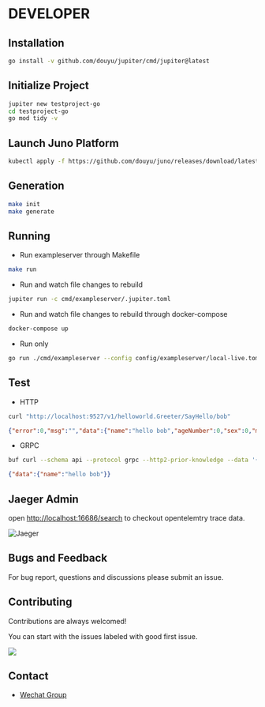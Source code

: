 DEVELOPER
===

Installation
---

```bash
go install -v github.com/douyu/jupiter/cmd/jupiter@latest
```

Initialize Project
---

```bash
jupiter new testproject-go
cd testproject-go
go mod tidy -v
```

Launch Juno Platform
---

```bash
kubectl apply -f https://github.com/douyu/juno/releases/download/latest/install.yml
```

Generation
---

```bash
make init
make generate
```

Running
---

* Run exampleserver through Makefile

```bash
make run
```

* Run and watch file changes to rebuild

```bash
jupiter run -c cmd/exampleserver/.jupiter.toml
```

* Run and watch file changes to rebuild through docker-compose

```bash
docker-compose up
```

* Run only

```bash
go run ./cmd/exampleserver --config config/exampleserver/local-live.toml
```

Test
---

* HTTP

```bash
curl "http://localhost:9527/v1/helloworld.Greeter/SayHello/bob"
```

```json
{"error":0,"msg":"","data":{"name":"hello bob","ageNumber":0,"sex":0,"metadata":null}}
```

* GRPC

```bash
buf curl --schema api --protocol grpc --http2-prior-knowledge --data '{"name":"bob"}' http://localhost:9528/helloworld.v1.GreeterService/SayHello
```

```json
{"data":{"name":"hello bob"}}
```

Jaeger Admin
---

open [http://localhost:16686/search](http://localhost:16686/search) to checkout opentelemtry trace data.

![Jaeger](https://raw.githubusercontent.com/hnlq715/imgs-all-in-one/main/obsidian/%E6%88%AA%E5%B1%8F2022-09-30%2018.31.27.png)

Bugs and Feedback
---

For bug report, questions and discussions please submit an issue.

Contributing
---

Contributions are always welcomed!

You can start with the issues labeled with good first issue.

<a href="https://github.com/douyu/jupiter-layout/graphs/contributors">
  <img src="https://contrib.rocks/image?repo=douyu/jupiter-layout" />
</a>

Contact
---

* [Wechat Group](https://jupiter.douyu.com/join/#%E5%BE%AE%E4%BF%A1)
